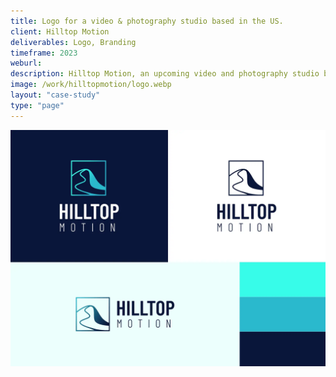 ```yaml
---
title: Logo for a video & photography studio based in the US.
client: Hilltop Motion
deliverables: Logo, Branding
timeframe: 2023
weburl:
description: Hilltop Motion, an upcoming video and photography studio based in the US, needed a logo to represent the work they do. I created a logo and cohesive color palette that work well for video, print, and digital graphic use-cases.
image: /work/hilltopmotion/logo.webp
layout: "case-study"
type: "page"
---
```


![Hilltop Motion logo](/work/hilltopmotion/logo-board.webp "Hilltop Motion logo")